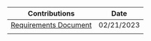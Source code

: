|                   Contributions                  |    Date    |
| ------------------------------------------------ | ---------- |
| [Requirements Document](./Requirements_Document) | 02/21/2023 |
|                                                  |            |

